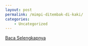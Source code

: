 ```yaml
---
layout: post
permalink: /mimpi-ditembak-di-kaki/
categories:
    - Uncategorized
---
```


[Baca Selengkapnya](/10)